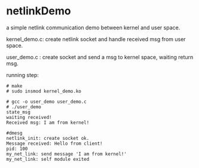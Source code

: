 # netlinkDemo
a simple netlink communication demo between kernel and user space.

kernel_demo.c: create netlink socket and handle received msg from user space.

user_demo.c : create socket and send a msg to kernel space, waiting return msg.

running step:
```shell
# make
# sudo insmod kernel_demo.ko
```

```shell
# gcc -o user_demo user_demo.c
# ./user_demo
state_msg
waiting received!
Received msg: I am from kernel!
```

```shell
#dmesg
netlink_init: create socket ok.
Message received: Hello from client!
pid: 100
my_net_link: send message 'I am from kernel!'
my_net_link: self module exited
```
